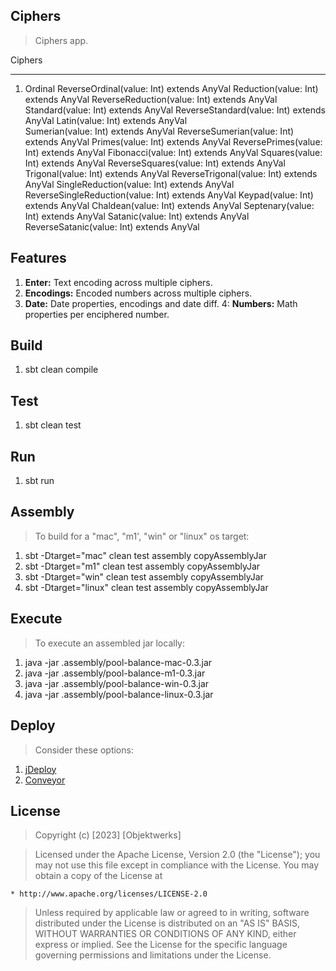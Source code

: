 Ciphers
-------
>Ciphers app.

Ciphers
_______
1. Ordinal
  ReverseOrdinal(value: Int) extends AnyVal
  Reduction(value: Int) extends AnyVal 
  ReverseReduction(value: Int) extends AnyVal 
  Standard(value: Int) extends AnyVal
  ReverseStandard(value: Int) extends AnyVal
  Latin(value: Int) extends AnyVal  
  Sumerian(value: Int) extends AnyVal
  ReverseSumerian(value: Int) extends AnyVal
  Primes(value: Int) extends AnyVal
  ReversePrimes(value: Int) extends AnyVal
  Fibonacci(value: Int) extends AnyVal
  Squares(value: Int) extends AnyVal
  ReverseSquares(value: Int) extends AnyVal
  Trigonal(value: Int) extends AnyVal
  ReverseTrigonal(value: Int) extends AnyVal
  SingleReduction(value: Int) extends AnyVal
  ReverseSingleReduction(value: Int) extends AnyVal
  Keypad(value: Int) extends AnyVal
  Chaldean(value: Int) extends AnyVal
  Septenary(value: Int) extends AnyVal
  Satanic(value: Int) extends AnyVal
  ReverseSatanic(value: Int) extends AnyVal

Features
--------
1. **Enter:** Text encoding across multiple ciphers.
2. **Encodings:** Encoded numbers across multiple ciphers.
3. **Date:** Date properties, encodings and date diff.
4: **Numbers:** Math properties per enciphered number.

Build
-----
1. sbt clean compile

Test
----
1. sbt clean test

Run
---
1. sbt run

Assembly
--------
>To build for a "mac", "m1', "win" or "linux" os target:
1. sbt -Dtarget="mac" clean test assembly copyAssemblyJar
2. sbt -Dtarget="m1" clean test assembly copyAssemblyJar
3. sbt -Dtarget="win" clean test assembly copyAssemblyJar
4. sbt -Dtarget="linux" clean test assembly copyAssemblyJar

Execute
-------
>To execute an assembled jar locally:
1. java -jar .assembly/pool-balance-mac-0.3.jar
2. java -jar .assembly/pool-balance-m1-0.3.jar
3. java -jar .assembly/pool-balance-win-0.3.jar
4. java -jar .assembly/pool-balance-linux-0.3.jar

Deploy
------
>Consider these options:
1. [jDeploy](https://www.npmjs.com/package/jdeploy)
2. [Conveyor](https://hydraulic.software/index.html)

License
-------
>Copyright (c) [2023] [Objektwerks]

>Licensed under the Apache License, Version 2.0 (the "License");
you may not use this file except in compliance with the License.
You may obtain a copy of the License at

    * http://www.apache.org/licenses/LICENSE-2.0

>Unless required by applicable law or agreed to in writing, software
distributed under the License is distributed on an "AS IS" BASIS,
WITHOUT WARRANTIES OR CONDITIONS OF ANY KIND, either express or implied.
See the License for the specific language governing permissions and
limitations under the License.